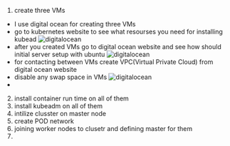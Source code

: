 1. create three VMs
 - I use digital ocean for creating three VMs
 - go to kubernetes website to see what resourses you need for installing kubead ![digitalocean](https://www.digitalocean.com/community/tutorials/initial-server-setup-with-ubuntu-20-04)
 - after you created VMs go to digital ocean website and see how should initial server setup with ubuntu ![digitalocean](https://www.digitalocean.com/community/tutorials/initial-server-setup-with-ubuntu-20-04)
 - for contacting between VMs create VPC(Virtual Private Cloud) from digital ocean website
 - disable any swap space in VMs ![digitalocean](https://www.digitalocean.com/community/tutorials/how-to-add-swap-space-on-ubuntu-18-04)
 - 
2. install container run time on all of them
3. install kubeadm on all of them
4. intilize clusster on master node
5. create POD network
6. joining worker nodes to clusetr and defining master for them
7. 
